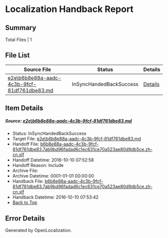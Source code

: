 # <a name='report-top'></a> Localization Handback Report

## Summary
 Total Files | 1

## File List
 Source File | Status | Details 
 ----------- | ------ | ------- 
 [e2e\b6b8e88a-aadc-4c3b-9fcf-81df761dbe83.md](https://github.com/OpenLocalizationTestOrg/ol-test0/blob/84884017c62dcb05f1c8b928a26ace1efba0f505/e2e/b6b8e88a-aadc-4c3b-9fcf-81df761dbe83.md) | InSyncHandedBackSuccess | [Details](#09e4d2d66177e82ec48d722bbfd006c70cd7c37f1)

## Item Details
##### <a name='09e4d2d66177e82ec48d722bbfd006c70cd7c37f1'></a> Source: [e2e\b6b8e88a-aadc-4c3b-9fcf-81df761dbe83.md](https://github.com/OpenLocalizationTestOrg/ol-test0/blob/84884017c62dcb05f1c8b928a26ace1efba0f505/e2e/b6b8e88a-aadc-4c3b-9fcf-81df761dbe83.md)
* Status: InSyncHandedBackSuccess
* Target File: [e2e\b6b8e88a-aadc-4c3b-9fcf-81df761dbe83.md](https://github.com/OpenLocalizationTestOrg/ol-test0-zhcn/blob/eb99949a6bfc4ad7996c090dbabe78919bbce9e3/e2e/b6b8e88a-aadc-4c3b-9fcf-81df761dbe83.md)
* Handoff File: [b6b8e88a-aadc-4c3b-9fcf-81df761dbe83.7ab9bd96fadad6c1ec631ce70a523ae80d9db5ce.zh-cn.xlf](https://github.com/OpenLocalizationTestOrg/ol-test0-handoff/blob/c2e99e569973e4c01d6c5724f8c0964ed1cbfb08/ol-handoff/OpenLocalizationTestOrg/ol-test0-zhcn/qimu/ht/b6b8e88a-aadc-4c3b-9fcf-81df761dbe83.7ab9bd96fadad6c1ec631ce70a523ae80d9db5ce.zh-cn.xlf)
* Handoff Datetime: 2016-10-10 07:52:58
* Handoff Reason: Include
* Archive File: 
* Archive Datetime: 0001-01-01 00:00:00
* Handback File: [b6b8e88a-aadc-4c3b-9fcf-81df761dbe83.7ab9bd96fadad6c1ec631ce70a523ae80d9db5ce.zh-cn.xlf](https://github.com/OpenLocalizationTestOrg/ol-test0-handback/blob/6bbcf199ac1d3762754a62ffc3ff7227884f6e7c/ol-handback/OpenLocalizationTestOrg/ol-test0-zhcn/qimu/ht/b6b8e88a-aadc-4c3b-9fcf-81df761dbe83.7ab9bd96fadad6c1ec631ce70a523ae80d9db5ce.zh-cn.xlf)
* Handback Datetime: 2016-10-10 07:53:42
* [Back to Top](#report-top)


## Error Details

Generated by OpenLocalization.

